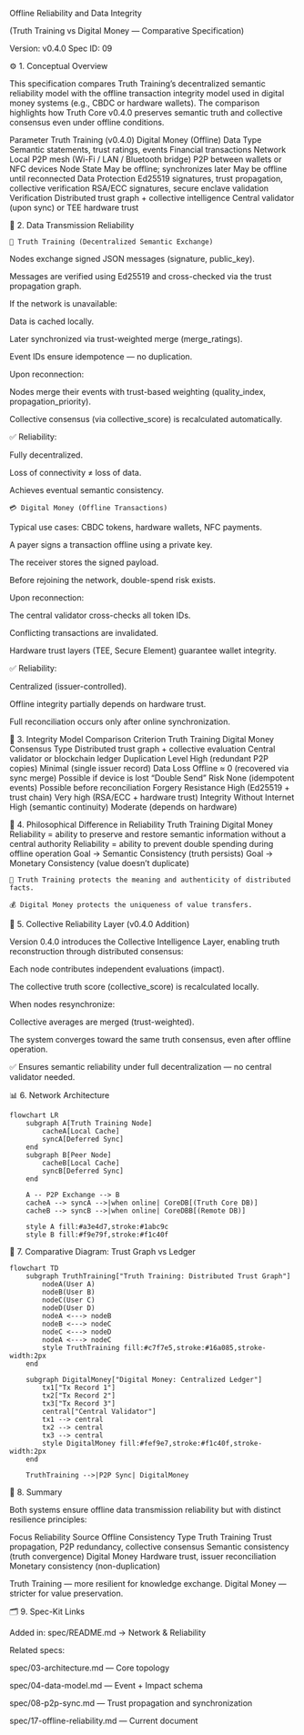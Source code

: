 Offline Reliability and Data Integrity

(Truth Training vs Digital Money — Comparative Specification)

Version: v0.4.0
Spec ID: 09

⚙️ 1. Conceptual Overview

This specification compares Truth Training’s decentralized semantic reliability model with the offline transaction integrity model used in digital money systems (e.g., CBDC or hardware wallets).
The comparison highlights how Truth Core v0.4.0 preserves semantic truth and collective consensus even under offline conditions.

Parameter	Truth Training (v0.4.0)	Digital Money (Offline)
Data Type	Semantic statements, trust ratings, events	Financial transactions
Network	Local P2P mesh (Wi-Fi / LAN / Bluetooth bridge)	P2P between wallets or NFC devices
Node State	May be offline; synchronizes later	May be offline until reconnected
Data Protection	Ed25519 signatures, trust propagation, collective verification	RSA/ECC signatures, secure enclave validation
Verification	Distributed trust graph + collective intelligence	Central validator (upon sync) or TEE hardware trust

🔁 2. Data Transmission Reliability

    📡 Truth Training (Decentralized Semantic Exchange)

Nodes exchange signed JSON messages (signature, public_key).

Messages are verified using Ed25519 and cross-checked via the trust propagation graph.

If the network is unavailable:

Data is cached locally.

Later synchronized via trust-weighted merge (merge_ratings).

Event IDs ensure idempotence — no duplication.

Upon reconnection:

Nodes merge their events with trust-based weighting (quality_index, propagation_priority).

Collective consensus (via collective_score) is recalculated automatically.

✅ Reliability:

Fully decentralized.

Loss of connectivity ≠ loss of data.

Achieves eventual semantic consistency.

    💳 Digital Money (Offline Transactions)

Typical use cases: CBDC tokens, hardware wallets, NFC payments.

A payer signs a transaction offline using a private key.

The receiver stores the signed payload.

Before rejoining the network, double-spend risk exists.

Upon reconnection:

The central validator cross-checks all token IDs.

Conflicting transactions are invalidated.

Hardware trust layers (TEE, Secure Element) guarantee wallet integrity.

✅ Reliability:

Centralized (issuer-controlled).

Offline integrity partially depends on hardware trust.

Full reconciliation occurs only after online synchronization.

🧩 3. Integrity Model Comparison
Criterion	Truth Training	Digital Money
Consensus Type	Distributed trust graph + collective evaluation	Central validator or blockchain ledger
Duplication Level	High (redundant P2P copies)	Minimal (single issuer record)
Data Loss Offline	≈ 0 (recovered via sync merge)	Possible if device is lost
“Double Send” Risk	None (idempotent events)	Possible before reconciliation
Forgery Resistance	High (Ed25519 + trust chain)	Very high (RSA/ECC + hardware trust)
Integrity Without Internet	High (semantic continuity)	Moderate (depends on hardware)

🧠 4. Philosophical Difference in Reliability
Truth Training	Digital Money
Reliability = ability to preserve and restore semantic information without a central authority	Reliability = ability to prevent double spending during offline operation
Goal → Semantic Consistency (truth persists)	Goal → Monetary Consistency (value doesn’t duplicate)

    💬 Truth Training protects the meaning and authenticity of distributed facts.

    💰 Digital Money protects the uniqueness of value transfers.

🧮 5. Collective Reliability Layer (v0.4.0 Addition)

Version 0.4.0 introduces the Collective Intelligence Layer, enabling truth reconstruction through distributed consensus:

Each node contributes independent evaluations (impact).

The collective truth score (collective_score) is recalculated locally.

When nodes resynchronize:

Collective averages are merged (trust-weighted).

The system converges toward the same truth consensus, even after offline operation.

✅ Ensures semantic reliability under full decentralization — no central validator needed.

📊 6. Network Architecture
```mermaid
flowchart LR
    subgraph A[Truth Training Node]
        cacheA[Local Cache]
        syncA[Deferred Sync]
    end
    subgraph B[Peer Node]
        cacheB[Local Cache]
        syncB[Deferred Sync]
    end

    A -- P2P Exchange --> B
    cacheA --> syncA -->|when online| CoreDB[(Truth Core DB)]
    cacheB --> syncB -->|when online| CoreDBB[(Remote DB)]

    style A fill:#a3e4d7,stroke:#1abc9c
    style B fill:#f9e79f,stroke:#f1c40f
```
🔄 7. Comparative Diagram: Trust Graph vs Ledger
```mermaid
flowchart TD
    subgraph TruthTraining["Truth Training: Distributed Trust Graph"]
        nodeA(User A)
        nodeB(User B)
        nodeC(User C)
        nodeD(User D)
        nodeA <---> nodeB
        nodeB <---> nodeC
        nodeC <---> nodeD
        nodeA <---> nodeC
        style TruthTraining fill:#c7f7e5,stroke:#16a085,stroke-width:2px
    end

    subgraph DigitalMoney["Digital Money: Centralized Ledger"]
        tx1["Tx Record 1"]
        tx2["Tx Record 2"]
        tx3["Tx Record 3"]
        central["Central Validator"]
        tx1 --> central
        tx2 --> central
        tx3 --> central
        style DigitalMoney fill:#fef9e7,stroke:#f1c40f,stroke-width:2px
    end

    TruthTraining -->|P2P Sync| DigitalMoney
```
🧩 8. Summary

Both systems ensure offline data transmission reliability but with distinct resilience principles:

Focus	Reliability Source	Offline Consistency Type
Truth Training	Trust propagation, P2P redundancy, collective consensus	Semantic consistency (truth convergence)
Digital Money	Hardware trust, issuer reconciliation	Monetary consistency (non-duplication)

Truth Training — more resilient for knowledge exchange.
Digital Money — stricter for value preservation.

🗂 9. Spec-Kit Links

Added in: spec/README.md → Network & Reliability

Related specs:

spec/03-architecture.md — Core topology

spec/04-data-model.md — Event + Impact schema

spec/08-p2p-sync.md — Trust propagation and synchronization

spec/17-offline-reliability.md — Current document